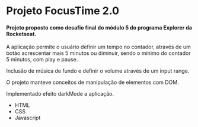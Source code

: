 # Projeto FocusTime 2.0   

#### Projeto proposto como desafio final do módulo 5 do programa Explorer da Rocketseat.

A aplicação permite o usuário definir um tempo no contador, através de um botão acrescentar mais 5 minutos ou diminuir, sendo o mínimo do contador 5 minutos, com play e pause.

Inclusão de música de fundo e definir o volume através de um input range.

O projeto manteve conceitos de manipulação de elementos com DOM.

Implementado efeito darkMode a aplicação.

- HTML
- CSS 
- Javascript
